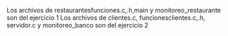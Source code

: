 Los archivos de restaurantesfunciones.c,.h,main y monitoreo_restaurante son del ejercicio 1
Los archivos de clientes.c, funcionesclientes.c,.h, servidor.c y monitoreo_banco son del ejercicio 2
